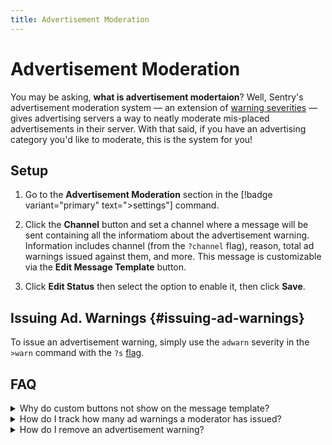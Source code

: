```yaml
---
title: Advertisement Moderation
---
```

# Advertisement Moderation

You may be asking, **what is advertisement modertaion**? Well, Sentry's advertisement moderation system — an extension of [warning severities](/commands.md#moderation-commands) — gives advertising servers a way to neatly moderate mis-placed advertisements in their server. With that said, if you have an advertising category you'd like to moderate, this is the system for you!

## Setup
1. Go to the **Advertisement Moderation** section in the [!badge variant="primary" text="&gt;settings"] command.

2. Click the **Channel** button and set a channel where a message will be sent containing all the informatiom about the advertisement warning. Information includes channel (from the `?channel` flag), reason, total ad warnings issued against them, and more. This message is customizable via the **Edit Message Template** button.

3. Click **Edit Status** then select the option to enable it, then click **Save**. 

## Issuing Ad. Warnings {#issuing-ad-warnings}
To issue an advertisement warning, simply use the `adwarn` severity in the `>warn` command with the `?s` [flag](/guides/flags.md). 

## FAQ
<details className="customdetails">
<summary>Why do custom buttons not show on the message template?</summary>

At this time, we do not support custom buttons on the advertisement warning message template due to possible interference with the appeal button and appeals system.

</details>

<details className="customdetails">
<summary>How do I track how many ad warnings a moderator has issued?</summary>

You can use `>modstats` to view the amount of what moderation action a moderator has issued.

</details>

<details className="customdetails">
<summary>How do I remove an advertisement warning?</summary>

An advertisement warning can be deleted just like any other moderation action. Simply use the `>case [case_id]` command and click the **Delete** button then **Confirm** to delete the case. The user is not notified of the case being deleted.

</details>
